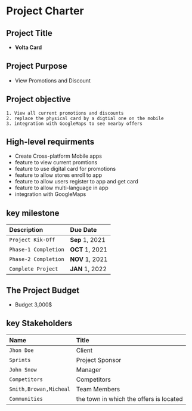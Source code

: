 
# Project Charter

## Project Title
* **Volta Card**
## Project Purpose 
* View Promotions and Discount 

## Project objective
    1. View all current promotions and discounts 
    2. replace the physical card by a digtial one on the mobile 
    3. integration with GoogleMaps to see nearby offers 

## High-level requirments
* Create Cross-platform Mobile apps
* feature to view current promtions 
* feature to use digital card for promotions 
* feature to allow stores enroll to app
* feature to allow users register to app and get card
* feature to allow multi-language in app 
* integration with GoogleMaps


## key milestone

| Description | Due Date                       |
| :-------- | :-------------------------------- |
| `Project Kik-Off` |  **Sep** 1, 2021 |
| `Phase-1 Completion` |  **OCT** 1, 2021 |
| `Phase-2 Completion` |  **NOV** 1, 2021 |
| `Complete Project` |  **JAN** 1, 2022 |

  

## The Project Budget
* Budget 3,000$

## key Stakeholders

| Name | Title                       |
| :-------- | :-------------------------------- |
| `Jhon Doe` |  Client |
| `Sprints` |  Project Sponsor |
| `John Snow` |  Manager |
| `Competitors` |  Competitors |
| `Smith,Browan,Micheal` |   Team Members |
| `Communities` |   the town in which the offers is located |
